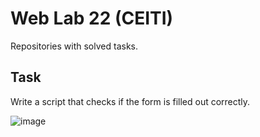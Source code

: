 # Web Lab 22 (CEITI)

Repositories with solved tasks.

## Task

Write a script that checks if the form is filled out correctly.

![image](https://github.com/fedotick/WebLab22/assets/63405911/00d665c4-735e-4e49-bff4-08943f720110)

